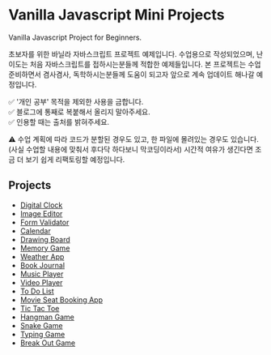 # Vanilla Javascript Mini Projects

Vanilla Javascript Project for Beginners.  

초보자를 위한 바닐라 자바스크립트 프로젝트 예제입니다. 수업용으로 작성되었으며, 난이도는 처음 자바스크립트를 접하시는분들께 적합한 예제들입니다. 본 프로젝트는 수업 준비하면서 겸사겸사, 독학하시는분들께 도움이 되고자 앞으로 계속 업데이트 해나갈 예정입니다.

✅  '개인 공부' 목적을 제외한 사용을 금합니다.  
✅  블로그에 통째로 복붙해서 올리지 말아주세요.  
✅  인용할 때는 출처를 밝혀주세요.  

⚠️ 수업 계획에 따라 코드가 분할된 경우도 있고, 한 파일에 몰려있는 경우도 있습니다. (사실 수업할 내용에 맞춰서 후다닥 하다보니 막코딩이라서) 시간적 여유가 생긴다면 조금 더 보기 쉽게 리팩토링할 예정입니다.

## Projects

- [Digital Clock](https://github.com/coach-oox/digital-clock)
- [Image Editor](https://github.com/coach-oox/image-effector)
- [Form Validator](https://github.com/coach-oox/form-validation)
- [Calendar](https://github.com/coach-oox/vanilla-calendar)
- [Drawing Board](https://github.com/coach-oox/simple-drawing-board)
- [Memory Game](https://github.com/coach-oox/memory-game)
- [Weather App](https://github.com/coach-oox/weather-app)
- [Book Journal](https://github.com/coach-oox/book-journal-app)
- [Music Player](https://github.com/coach-oox/vanilla-music-player)
- [Video Player](https://github.com/coach-oox/vanilla-video-player)
- [To Do List](https://github.com/coach-oox/vanilla-todo-list)
- [Movie Seat Booking App]()
- [Tic Tac Toe]()
- [Hangman Game]()
- [Snake Game]()
- [Typing Game]()
- [Break Out Game]()
